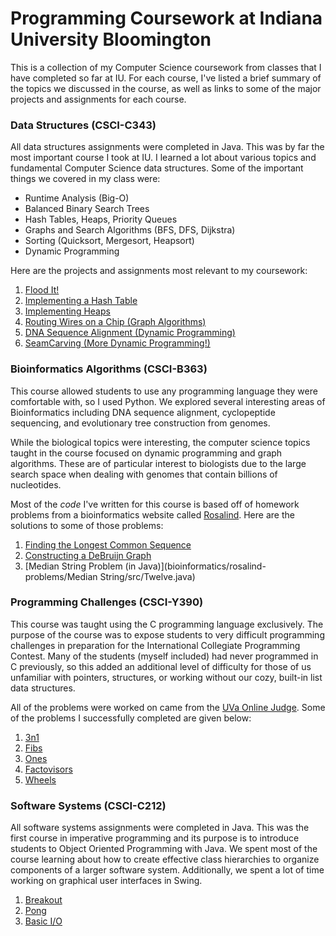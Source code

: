 # Programming Coursework at Indiana University Bloomington
This is a collection of my Computer Science coursework from classes that I have completed so far at IU.
For each course, I've listed a brief summary of the topics we discussed in the course, as well as links
to some of the major projects and assignments for each course.

### Data Structures (CSCI-C343)
All data structures assignments were completed in Java. This was by far the most
important course I took at IU. I learned a lot about various topics and fundamental
Computer Science data structures. Some of the important things we covered in my class
were:

- Runtime Analysis (Big-O)
- Balanced Binary Search Trees
- Hash Tables, Heaps, Priority Queues
- Graphs and Search Algorithms (BFS, DFS, Dijkstra)
- Sorting (Quicksort, Mergesort, Heapsort)
- Dynamic Programming

Here are the projects and assignments most relevant to my coursework:

1. [Flood It!](data-structures/projects/FloodIt)
2. [Implementing a Hash Table](data-structures/projects/HashTables/src/HashTableImp.java)
3. [Implementing Heaps](data-structures/projects/Heaps/src/HeapImp.java)
4. [Routing Wires on a Chip (Graph Algorithms)](data-structures/projects/RoutingWires/src/Routing.java)
5. [DNA Sequence Alignment (Dynamic Programming)](data-structures/projects/DNASequenceAlignment)
6. [SeamCarving (More Dynamic Programming!)](data-structures/projects/SeamCarving/src/Main.java)

### Bioinformatics Algorithms (CSCI-B363)
This course allowed students to use any programming language they were comfortable with, so I used Python. We explored several interesting areas of Bioinformatics including DNA sequence alignment, cyclopeptide sequencing, and evolutionary tree construction from genomes.

While the biological topics were interesting, the computer science topics taught in the course focused on dynamic programming and graph algorithms. These are of particular interest to biologists due to the large search space when dealing with genomes that contain billions of nucleotides.

Most of the *code* I've written for this course is based off of homework problems from a bioinformatics website called [Rosalind](http://rosalind.info/problems/locations/). Here are the solutions to some of those problems:

1. [Finding the Longest Common Sequence](bioinformatics/rosalind-problems/LCS/LCS.py)
2. [Constructing a DeBruijn Graph](bioinformatics/rosalind-problems/DeBruijn/DeBruijn.py)
3. [Median String Problem (in Java)](bioinformatics/rosalind-problems/Median String/src/Twelve.java)

### Programming Challenges (CSCI-Y390)
This course was taught using the C programming language exclusively. The purpose of the course was to expose students to very difficult programming challenges in preparation for the International Collegiate Programming Contest. Many of the students (myself included) had never programmed in C previously, so this added an additional level of difficulty for those of us unfamiliar with pointers, structures, or working without our cozy, built-in list data structures.

All of the problems were worked on came from the [UVa Online Judge](https://uva.onlinejudge.org/). Some of the problems I successfully completed are given below:

1. [3n1](programming-challenges/3n1)
2. [Fibs](programming-challenges/fibs)
3. [Ones](programming-challenges/ones)
4. [Factovisors](programming-challenges/factovisors)
5. [Wheels](programming-challenges/wheels)


### Software Systems (CSCI-C212)
All software systems assignments were completed in Java. This was the first course in imperative programming and its purpose is to introduce students to Object Oriented Programming with Java. We spent most of the course learning about how to create effective class hierarchies to organize components of a larger software system. Additionally, we spent a lot of time working on graphical user interfaces in Swing.

1. [Breakout](software-systems/breakout/src/)
2. [Pong](software-systems/pong/src/)
3. [Basic I/O](software-systems/labs/lab13)
